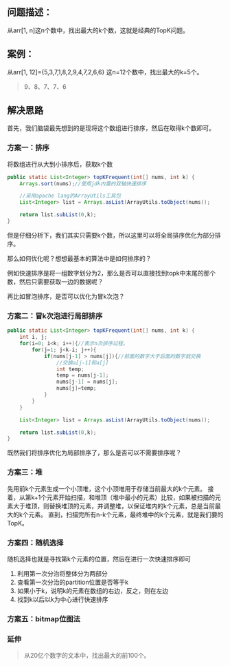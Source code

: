 ## 问题描述：
从arr[1, n]这n个数中，找出最大的k个数，这就是经典的TopK问题。

## 案例：
从arr[1, 12]={5,3,7,1,8,2,9,4,7,2,6,6} 这n=12个数中，找出最大的k=5个。 

> 9、8、7、7、6

## 解决思路

首先，我们脑袋最先想到的是现将这个数组进行排序，然后在取得k个数即可。

### 方案一：排序

将数组进行从大到小排序后，获取k个数

```java
public static List<Integer> topKFrequent(int[] nums, int k) {
    Arrays.sort(nums);//使用jdk内置的双轴快速排序

    //采用apache lang的ArrayUtils工具包
    List<Integer> list = Arrays.asList(ArrayUtils.toObject(nums));

    return list.subList(0,k);
}
```

但是仔细分析下，我们其实只需要k个数，所以这里可以将全局排序优化为部分排序。

那么如何优化呢？想想最基本的算法中是如何排序的？

例如快速排序是将一组数字划分为2，那么是否可以直接找到topk中末尾的那个数，然后只需要获取一边的数据呢？

再比如冒泡排序，是否可以优化为冒k次泡？



### 方案二：冒k次泡进行局部排序
```java
public static List<Integer> topKFrequent(int[] nums, int k) {
    int i, j;
    for(i=0; i<k; i++){//表示n次排序过程。
        for(j=1; j<k-i; j++){
            if(nums[j-1] > nums[j]){//前面的数字大于后面的数字就交换
                //交换a[j-1]和a[j]
                int temp;
                temp = nums[j-1];
                nums[j-1] = nums[j];
                nums[j]=temp;
            }
        }
    }

    List<Integer> list = Arrays.asList(ArrayUtils.toObject(nums));

    return list.subList(0,k);
}
```

既然我们将排序优化为局部排序了，那么是否可以不需要排序呢？
### 方案三：堆
先用前k个元素生成一个小顶堆，这个小顶堆用于存储当前最大的k个元素。
接着，从第k+1个元素开始扫描，和堆顶（堆中最小的元素）比较，如果被扫描的元素大于堆顶，则替换堆顶的元素，并调整堆，以保证堆内的k个元素，总是当前最大的k个元素。
直到，扫描完所有n-k个元素，最终堆中的k个元素，就是我们要的TopK。


### 方案四：随机选择
随机选择也就是寻找第k个元素的位置，然后在进行一次快速排序即可
1. 利用第一次分治将整体分为两部分
2. 查看第一次分治的partition位置是否等于k
3. 如果小于k，说明k的元素在数组的右边，反之，则在左边
4. 找到k以后以k为中心进行快速排序

### 方案五：bitmap位图法


### 延伸

> 从20亿个数字的文本中，找出最大的前100个。 